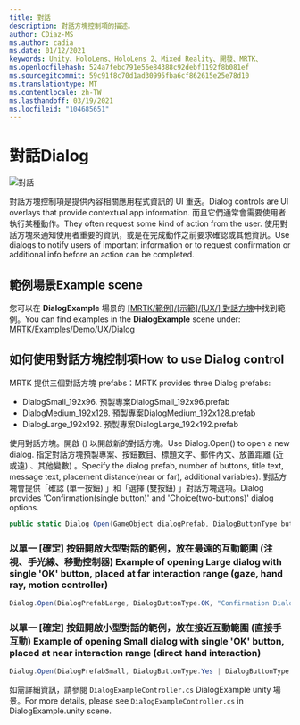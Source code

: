 ```yaml
---
title: 對話
description: 對話方塊控制項的描述。
author: CDiaz-MS
ms.author: cadia
ms.date: 01/12/2021
keywords: Unity、HoloLens、HoloLens 2、Mixed Reality、開發、MRTK、
ms.openlocfilehash: 524a7febc791e56e84388c92debf1192f8b081ef
ms.sourcegitcommit: 59c91f8c70d1ad30995fba6cf862615e25e78d10
ms.translationtype: MT
ms.contentlocale: zh-TW
ms.lasthandoff: 03/19/2021
ms.locfileid: "104685651"
---
```

# <a name="dialog"></a><span data-ttu-id="c9d87-104">對話</span><span class="sxs-lookup"><span data-stu-id="c9d87-104">Dialog</span></span>

![對話](../images/dialog/MRTK_UX_Dialog_Main.png)

<span data-ttu-id="c9d87-106">對話方塊控制項是提供內容相關應用程式資訊的 UI 重迭。</span><span class="sxs-lookup"><span data-stu-id="c9d87-106">Dialog controls are UI overlays that provide contextual app information.</span></span> <span data-ttu-id="c9d87-107">而且它們通常會需要使用者執行某種動作。</span><span class="sxs-lookup"><span data-stu-id="c9d87-107">They often request some kind of action from the user.</span></span> <span data-ttu-id="c9d87-108">使用對話方塊來通知使用者重要的資訊，或是在完成動作之前要求確認或其他資訊。</span><span class="sxs-lookup"><span data-stu-id="c9d87-108">Use dialogs to notify users of important information or to request confirmation or additional info before an action can be completed.</span></span>

## <a name="example-scene"></a><span data-ttu-id="c9d87-109">範例場景</span><span class="sxs-lookup"><span data-stu-id="c9d87-109">Example scene</span></span>

<span data-ttu-id="c9d87-110">您可以在 **DialogExample** 場景的 [ [MRTK/範例]/[示範]/[UX/] 對話方塊](https://github.com/microsoft/MixedRealityToolkit-Unity/tree/mrtk_development/Assets/MRTK/Examples/Demos/UX/Dialog)中找到範例。</span><span class="sxs-lookup"><span data-stu-id="c9d87-110">You can find examples in the **DialogExample** scene under: [MRTK/Examples/Demo/UX/Dialog](https://github.com/microsoft/MixedRealityToolkit-Unity/tree/mrtk_development/Assets/MRTK/Examples/Demos/UX/Dialog)</span></span>

## <a name="how-to-use-dialog-control"></a><span data-ttu-id="c9d87-111">如何使用對話方塊控制項</span><span class="sxs-lookup"><span data-stu-id="c9d87-111">How to use Dialog control</span></span>

<span data-ttu-id="c9d87-112">MRTK 提供三個對話方塊 prefabs：</span><span class="sxs-lookup"><span data-stu-id="c9d87-112">MRTK provides three Dialog prefabs:</span></span>

- <span data-ttu-id="c9d87-113">DialogSmall_192x96. 預製專案</span><span class="sxs-lookup"><span data-stu-id="c9d87-113">DialogSmall_192x96.prefab</span></span>
- <span data-ttu-id="c9d87-114">DialogMedium_192x128. 預製專案</span><span class="sxs-lookup"><span data-stu-id="c9d87-114">DialogMedium_192x128.prefab</span></span>
- <span data-ttu-id="c9d87-115">DialogLarge_192x192. 預製專案</span><span class="sxs-lookup"><span data-stu-id="c9d87-115">DialogLarge_192x192.prefab</span></span>

<span data-ttu-id="c9d87-116">使用對話方塊。開啟 () 以開啟新的對話方塊。</span><span class="sxs-lookup"><span data-stu-id="c9d87-116">Use Dialog.Open() to open a new dialog.</span></span> <span data-ttu-id="c9d87-117">指定對話方塊預製專案、按鈕數目、標題文字、郵件內文、放置距離 (近或遠) 、其他變數) 。</span><span class="sxs-lookup"><span data-stu-id="c9d87-117">Specify the dialog prefab, number of buttons, title text, message text, placement distance(near or far), additional variables).</span></span> <span data-ttu-id="c9d87-118">對話方塊會提供「確認 (單一按鈕) 」和「選擇 (雙按鈕) 」對話方塊選項。</span><span class="sxs-lookup"><span data-stu-id="c9d87-118">Dialog provides 'Confirmation(single button)' and 'Choice(two-buttons)' dialog options.</span></span>

```c#
public static Dialog Open(GameObject dialogPrefab, DialogButtonType buttons, string title, string message, bool placeForNearInteraction, System.Object variable = null)
```

### <a name="example-of-opening-large-dialog-with-single-ok-button-placed-at-far-interaction-range-gaze-hand-ray-motion-controller"></a><span data-ttu-id="c9d87-119">以單一 [確定] 按鈕開啟大型對話的範例，放在最遠的互動範圍 (注視、手光線、移動控制器) </span><span class="sxs-lookup"><span data-stu-id="c9d87-119">Example of opening Large dialog with single 'OK' button, placed at far interaction range (gaze, hand ray, motion controller)</span></span>

```c#
Dialog.Open(DialogPrefabLarge, DialogButtonType.OK, "Confirmation Dialog, Large, Far", "This is an example of a large dialog with only one button, placed at far interaction range", false);
```

### <a name="example-of-opening-small-dialog-with-single-ok-button-placed-at-near-interaction-range-direct-hand-interaction"></a><span data-ttu-id="c9d87-120">以單一 [確定] 按鈕開啟小型對話的範例，放在接近互動範圍 (直接手互動) </span><span class="sxs-lookup"><span data-stu-id="c9d87-120">Example of opening Small dialog with single 'OK' button, placed at near interaction range (direct hand interaction)</span></span>

```c#
Dialog.Open(DialogPrefabSmall, DialogButtonType.Yes | DialogButtonType.No, "Confirmation Dialog, Small, Far", "This is an example of a small dialog with a choice message, placed at near interaction range", true);
```

<span data-ttu-id="c9d87-121">如需詳細資訊，請參閱 `DialogExampleController.cs` DialogExample unity 場景。</span><span class="sxs-lookup"><span data-stu-id="c9d87-121">For more details, please see `DialogExampleController.cs` in DialogExample.unity scene.</span></span>
